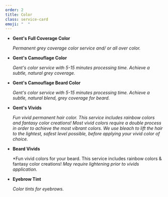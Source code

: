 ```yaml
---
order: 2
title: Color
class: service-card
emoji: "  "
---
```

* **Gent's Full Coverage Color**

  *Permanent grey coverage color service and/ or all over color.*
* **Gent's Camouflage Color**

  *Gent's color service with 5-15 minutes processing time. Achieve a subtle, natural grey coverage.*
* **Gent's Camouflage Beard Color**

  *Gent's color service with 5-15 minutes processing time. Achieve a subtle, natural blend, grey coverage for beard.*
* **Gent's Vivids**

  *Fun vivid permanent hair color. This service includes rainbow colors and fantasy color creations! Most vivid colors require a double  process in order to achieve the most vibrant colors. We use bleach to lift the hair to the lightest, safest level possible, before applying your vivid color of choice.*
* **Beard Vivids** 

  *Fun vivid colors for your beard. This service includes rainbow colors & fantasy color creations! *May require lightening prior to vivids application.*
* **Eyebrow Tint**

  *Color tints for eyebrows.*